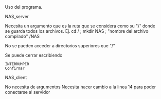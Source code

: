 Uso del programa.

NAS_server 

  Necesita un argumento que es la ruta que se considera como su "/" donde se guarda todos los archivos. Ej. cd / ; mkdir NAS ; "nombre del archivo compilado" /NAS
  
  No se pueden acceder a directorios superiores que "/"
  
  Se puede cerrar escribiendo
  
    INTERRUMPIR
    Confirmar

NAS_client

  No necesita de argumentos
  Necesita hacer cambio a la linea 14 para poder conectarse al servidor
